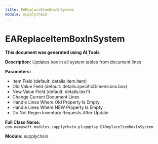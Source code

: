 ```yaml
---
title: EAReplaceItemBoxInSystem
module: supplychain
---
```



<div class='entity-flows'>

# EAReplaceItemBoxInSystem

**This document was generated using AI Tools**

**Description:** Updates box in all system tables from document lines

**Parameters:**
- Item Field (default: details.item.item)
- Old Value Field (default: details.specificDimensions.box) 
- New Value Field (default: details.text1)
- Change Current Document Lines
- Handle Lines Where Old Property Is Empty
- Handle Lines Where NEW Property Is Empty
- Do Not Regen Inventory Requests After Update

**Full Class Name:** `com.namasoft.modules.supplychain.plugnplay.EAReplaceItemBoxInSystem`

**Module:** supplychain


</div>

